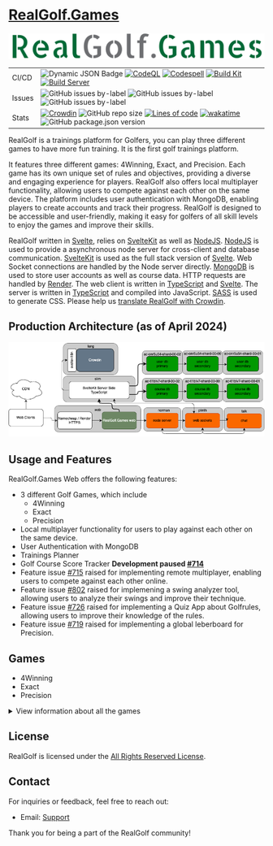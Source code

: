 # [RealGolf.Games](https://realgolf.games)

![RealGolf.Games Banner](https://raw.githubusercontent.com/realgolf/web/main/img/logo_banner.PNG)

|        |                                                                                                                                                                                                                                                                                                                                                                                                                                                                                                                                                                                                                                                                                                                                                                                                                                                                                                                        |
| ------ | ---------------------------------------------------------------------------------------------------------------------------------------------------------------------------------------------------------------------------------------------------------------------------------------------------------------------------------------------------------------------------------------------------------------------------------------------------------------------------------------------------------------------------------------------------------------------------------------------------------------------------------------------------------------------------------------------------------------------------------------------------------------------------------------------------------------------------------------------------------------------------------------------------------------------- |
| CI/CD  | ![Dynamic JSON Badge](https://img.shields.io/badge/dynamic/json?url=https%3A%2F%2Frender-deploy-status-vwj3.onrender.com%2Fsrv-cn12obocmk4c73di1vg0&query=status&style=flat-square&logo=render&label=Render) [![CodeQL](https://github.com/realgolf/realgolf/actions/workflows/github-code-scanning/codeql/badge.svg)](https://github.com/realgolf/realgolf/actions/workflows/github-code-scanning/codeql) [![Codespell](https://github.com/realgolf/realgolf/actions/workflows/codespell.yml/badge.svg?branch=main)](https://github.com/realgolf/realgolf/actions/workflows/codespell.yml) [![Build Kit](https://github.com/realgolf/realgolf/actions/workflows/kit.yml/badge.svg)](https://github.com/realgolf/realgolf/actions/workflows/kit.yml) [![Build Server](https://github.com/realgolf/realgolf/actions/workflows/server.yml/badge.svg)](https://github.com/realgolf/realgolf/actions/workflows/server.yml) |
| Issues | ![GitHub issues by-label](https://img.shields.io/github/issues/realgolf/realgolf/feature) ![GitHub issues by-label](https://img.shields.io/github/issues/realgolf/realgolf/bug) ![GitHub issues by-label](https://img.shields.io/github/issues/realgolf/realgolf/game)                                                                                                                                                                                                                                                                                                                                                                                                                                                                                                                                                                                                                                                 |
| Stats  | [![Crowdin](https://badges.crowdin.net/realgolf/localized.svg)](https://crowdin.com/project/realgolf) ![GitHub repo size](https://img.shields.io/github/repo-size/realgolf/realgolf) [![Lines of code](https://tokei.rs/b1/github/realgolf/realgolf)](https://github.com/XAMPPRocky/tokei) [![wakatime](https://wakatime.com/badge/github/realgolf/web.svg)](https://wakatime.com/badge/github/realgolf/web) ![GitHub package.json version](https://img.shields.io/github/package-json/v/realgolf/realgolf)                                                                                                                                                                                                                                                                                                                                                                                                            |

RealGolf is a trainings platform for Golfers, you can play three different games to have more fun training. It is the first golf trainings platform.

It features three different games: 4Winning, Exact, and Precision. Each game has its own unique set of rules and objectives, providing a diverse and engaging experience for players. RealGolf also offers local multiplayer functionality, allowing users to compete against each other on the same device. The platform includes user authentication with MongoDB, enabling players to create accounts and track their progress. RealGolf is designed to be accessible and user-friendly, making it easy for golfers of all skill levels to enjoy the games and improve their skills.

RealGolf written in [Svelte](https://svelte.dev), relies on [SvelteKit](https://kit.svelte.dev) as well as [NodeJS](https://nodejs.org/en). [NodeJS](https:://nodejs.org/en) is used to provide a asynchronous node server for cross-client and database communication. [SvelteKit](https://kit.svelte.dev) is used as the full stack version of [Svelte](https://svelte.dev). Web Socket connections are handled by the Node server directly. [MongoDB](https://www.mongodb.com/) is used to store user accounts as well as course data. HTTP requests are handled by [Render](https://render.com). The web client is written in [TypeScript](https://www.typescriptlang.org/) and [Svelte](https://svelte.dev). The server is written in [TypeScript](https://www.typescriptlang.org/) and compiled into JavaScript. [SASS](https://sass-lang.com/) is used to generate CSS. Please help us [translate RealGolf with Crowdin](https://crowdin.com/project/realgolf).

## Production Architecture (as of April 2024)

![RealGolf server site production architecture diagram](https://raw.githubusercontent.com/realgolf/realgolf/main/img/architecture.png)

## Usage and Features

RealGolf.Games Web offers the following features:

- 3 different Golf Games, which include
  - 4Winning
  - Exact
  - Precision
- Local multiplayer functionality for users to play against each other on the same device.
- User Authentication with MongoDB
- Trainings Planner
- Golf Course Score Tracker **Development paused [#714](https://github.com/realgolf/realgolf/issues/714)**
- Feature issue [#715](https://github.com/realgolf/realgolf/issues/715) raised for implementing remote multiplayer, enabling users to compete against each other online.
- Feature issue [#802](https://github.com/realgolf/realgolf/issues/802) raised for implemening a swing analyzer tool, allowing users to analyze their swings and improve their technique.
- Feature issue [#726](https://github.com/realgolf/realgolf/issues/726) raised for implementing a Quiz App about Golfrules, allowing users to improve their knowledge of the rules.
- Feature issue [#719](https://github.com/realgolf/realgolf/issues/719) raised for implementing a global leberboard for Precision.

## Games

- 4Winning
- Exact
- Precision

<details>
  <summary>View information about all the games</summary>

### 4Winning

In 4Winning, the objective is to strategically connect four pieces in a row. Our version of the game features a larger board than the standard 4x4 layout, with 8 columns and 9 rows. The additional columns on each side introduce a challenge: players must hit a specific distance within the lateral deviation. This aspect becomes more pronounced in Silver Mode and above, adding complexity and requiring players to carefully consider their moves.

![4Winning Game](https://raw.githubusercontent.com/realgolf/realgolf/main/img/4Winning.png)

### Exact

Exact is a game where the objective is to hit 100 or below while scoring the most points. Players earn points based on the following criteria: Achieving exactly 100 meters awards 5 points, hitting multiples of ten earns 3 points, numbers with repeating digits score 2 points. Additionally, hitting the same row doubles the points earned. However, any other number exceeding 100 or falling below 5 results in a deduction of 1 point. Every other number between 5 and 100 scores 1 point. The challenge lies in balancing accuracy with maximizing points to achieve the highest score.

![Exact Game](https://raw.githubusercontent.com/realgolf/realgolf/main/img/Exact.png)

### Precision

Precision is a game where the objective is to get as close to the targets as possible. For every meter you miss the target, you will receive a deduction of one point. The winner of the game is the player with the highest points at the end. The game concludes until only one player has points remaining. You can observe the distance you need to shoot and the current team, along with the remaining points for each team.

![Precision Game](https://raw.githubusercontent.com/realgolf/realgolf/main/img/Precision.png)

</details>

## License

RealGolf is licensed under the [All Rights Reserved License](LICENSE.md).

## Contact

For inquiries or feedback, feel free to reach out:

- Email: [Support](mailto:support@realgolf.games)

Thank you for being a part of the RealGolf community!
